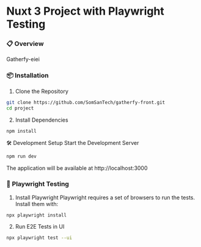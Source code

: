 # Nuxt 3 Project with Playwright Testing
### 📋 Overview
Gatherfy-eiei

### 📦 Installation
1. Clone the Repository
```bash
git clone https://github.com/SomSanTech/gatherfy-front.git
cd project
```
2. Install Dependencies
```bash
npm install
```
🛠 Development Setup
Start the Development Server
```bash
npm run dev
```
The application will be available at http://localhost:3000

### 🧪 Playwright Testing
1. Install Playwright
Playwright requires a set of browsers to run the tests. Install them with:
```bash
npx playwright install
```
2. Run E2E Tests in UI
```bash
npx playwright test --ui
```
